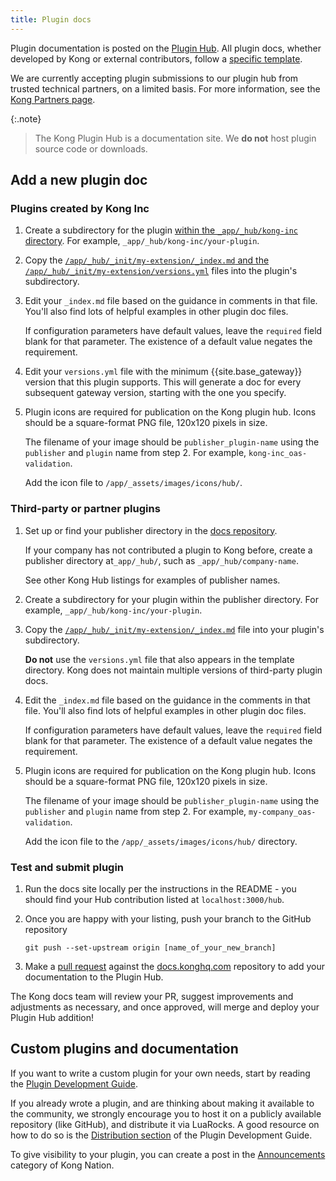 ```yaml
---
title: Plugin docs
---
```


Plugin documentation is posted on the [Plugin Hub](/hub/). 
All plugin docs, whether developed by Kong or external contributors,
follow a [specific template](https://github.com/Kong/docs.konghq.com/tree/main/app/_hub/_init/my-extension).

We are currently accepting plugin submissions to our plugin hub from trusted technical partners, on a limited basis. 
For more information, see the [Kong Partners page](https://konghq.com/partners/).

{:.note}
> The Kong Plugin Hub is a documentation site. We **do not** host plugin source code or downloads.

## Add a new plugin doc

### Plugins created by Kong Inc

1. Create a subdirectory for the plugin [within the `_app/_hub/kong-inc` directory](https://github.com/Kong/docs.konghq.com/tree/main/app/_hub/kong-inc/).
For example, `_app/_hub/kong-inc/your-plugin`.

1. Copy the [`/app/_hub/_init/my-extension/_index.md` and 
the `/app/_hub/_init/my-extension/versions.yml`](https://github.com/Kong/docs.konghq.com/tree/main/app/_hub/_init/my-extension)
files into the plugin's subdirectory.

1. Edit your `_index.md` file based on the guidance in comments in that file.
You'll also find lots of helpful examples in other plugin doc files.

    If configuration parameters have default values, 
    leave the `required` field blank for that parameter.
    The existence of a default value negates the requirement.

1. Edit your `versions.yml` file with the minimum {{site.base_gateway}} version that this plugin supports.
    This will generate a doc for every subsequent gateway version, 
    starting with the one you specify.

1. Plugin icons are required for publication on the Kong plugin hub. Icons
should be a square-format PNG file, 120x120 pixels in size. 

    The filename of your image should be `publisher_plugin-name` using 
    the `publisher` and `plugin` name from step 2.
    For example, `kong-inc_oas-validation`.

    Add the icon file to `/app/_assets/images/icons/hub/`. 

### Third-party or partner plugins

1. Set up or find your publisher directory in the [docs repository](https://github.com/Kong/docs.konghq.com/tree/main/app/_hub/).

   If your company has not contributed a plugin to Kong before, 
   create a publisher directory at`_app/_hub/`, such as
  `_app/_hub/company-name`. 

    See other Kong Hub listings for examples of publisher names.

1. Create a subdirectory for your plugin within the publisher directory.
For example, `_app/_hub/kong-inc/your-plugin`.

1. Copy the [`/app/_hub/_init/my-extension/_index.md`](https://github.com/Kong/docs.konghq.com/tree/main/app/_hub/_init/my-extension)
 file into your plugin's subdirectory.

    **Do not** use the `versions.yml` file that also appears in the template directory.
    Kong does not maintain multiple versions of third-party plugin docs.

1. Edit the `_index.md` file based on the guidance in the comments in that file.
You'll also find lots of helpful examples in other plugin doc files.

    If configuration parameters have default values, 
    leave the `required` field blank for that parameter.
    The existence of a default value negates the requirement.

1. Plugin icons are required for publication on the Kong plugin hub. Icons
should be a square-format PNG file, 120x120 pixels in size. 

    The filename of your image should be `publisher_plugin-name` using 
    the `publisher` and `plugin` name from step 2.
    For example, `my-company_oas-validation`.

    Add the icon file to the `/app/_assets/images/icons/hub/` directory. 

### Test and submit plugin

1. Run the docs site locally per the instructions in
the README - you should find your Hub contribution listed at
`localhost:3000/hub`.

1. Once you are happy with your listing, push your branch to the GitHub repository

    ```
    git push --set-upstream origin [name_of_your_new_branch]
    ```

1. Make a [pull request](https://help.github.com/en/github/collaborating-with-issues-and-pull-requests/creating-a-pull-request)
against the [docs.konghq.com](https://github.com/Kong/docs.konghq.com/) 
repository to add your documentation to the Plugin Hub. 

The Kong docs team will review your PR, suggest improvements and adjustments as
necessary, and once approved, will merge and deploy your Plugin Hub addition!


## Custom plugins and documentation

If you want to write a custom plugin for your own needs, start by reading the [Plugin Development Guide](/gateway/latest/plugin-development/).

If you already wrote a plugin, and are thinking about making it available to the community, we strongly encourage you to host it on a publicly available repository (like GitHub), and distribute it via LuaRocks. A good resource on how to do so is the [Distribution section](/gateway/latest/plugin-development/distribution/#distribute-your-plugin) of the Plugin Development Guide.

To give visibility to your plugin, you can create a post in the [Announcements](https://discuss.konghq.com/c/announcements/7) category of Kong Nation.
